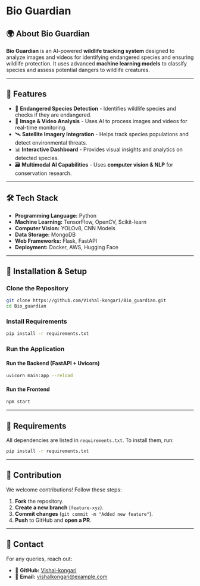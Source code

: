 

# Bio Guardian

## 🌍 About Bio Guardian
**Bio Guardian** is an AI-powered **wildlife tracking system** designed to analyze images and videos for identifying endangered species and ensuring wildlife protection. It uses advanced **machine learning models** to classify species and assess potential dangers to wildlife creatures. 

---

## 🚀 Features
- 🧪 **Endangered Species Detection** - Identifies wildlife species and checks if they are endangered.
- 🎥 **Image & Video Analysis** - Uses AI to process images and videos for real-time monitoring.
- 🛰 **Satellite Imagery Integration** - Helps track species populations and detect environmental threats.
- 📊 **Interactive Dashboard** - Provides visual insights and analytics on detected species.
- 🗃 **Multimodal AI Capabilities** - Uses **computer vision & NLP** for conservation research.

---

## 🛠 Tech Stack
- **Programming Language:** Python
- **Machine Learning:** TensorFlow, OpenCV, Scikit-learn
- **Computer Vision:** YOLOv8, CNN Models
- **Data Storage:** MongoDB
- **Web Frameworks:** Flask, FastAPI
- **Deployment:** Docker, AWS, Hugging Face

---

## 📌 Installation & Setup
### Clone the Repository
```bash
git clone https://github.com/Vishal-kongari/Bio_guardian.git
cd Bio_guardian
```

### Install Requirements
```bash
pip install -r requirements.txt
```

### Run the Application
#### Run the Backend (FastAPI + Uvicorn)
```bash
uvicorn main:app --reload
```

#### Run the Frontend
```bash
npm start
```

---

## 📝 Requirements
All dependencies are listed in `requirements.txt`. To install them, run:
```bash
pip install -r requirements.txt
```

---

## 📝 Contribution
We welcome contributions! Follow these steps:
1. **Fork** the repository.
2. **Create a new branch** (`feature-xyz`).
3. **Commit changes** (`git commit -m "Added new feature"`).
4. **Push** to GitHub and **open a PR**.

---

## 📩 Contact
For any queries, reach out:
- 🔗 **GitHub:** [Vishal-kongari](https://github.com/Vishal-kongari)
- 📧 **Email:** vishalkongari@example.com
